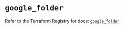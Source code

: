 # `google_folder`

Refer to the Terraform Registry for docs: [`google_folder`](https://registry.terraform.io/providers/drfaust92/google/4.16.4/docs/resources/folder).
